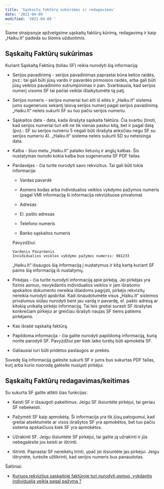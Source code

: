 ```yaml
---
title: 'Sąskaitų faktūrų sukūrimas ir redagavimas'
date: '2021-04-09 '
modified: '2021-04-09 '
---
```


Šiame straipsnyje apžvelgsime sąskaitų faktūrų kūrimą, redagavimą
ir kaip „Haiku.lt“ padeda su šiomis užduotimis.

## Sąskaitų Faktūrų sukūrimas

Kuriant Sąskaitą Faktūrą (toliau SF) reikia nurodyti šią
informaciją:

* Serijos pavadinimą - serijos pavadinimas paprastai būna kelios
  raidės, pvz.: tai gali būti jūsų vardo ir pavardės pirmosios
  raidės, arba gali būti jūsų veiklos pavadinimo sutrumpinimas ir
  pan. Svarbiausia, kad serijos numerį visoms SF tai pačiai
  veiklai išlaikytumėte tą patį.

* Serijos numeris - serijos numeriai turi eiti iš eilės ir
  „Haiku.lt“ sistema jums sugeneruos sekantį laisvą serijos numerį
  pagal serijos pavadinimą. „Haiku.lt“ neleis sukurti SF su tuo
  pačiu serijos numeriu.

* Sąskaitos data - data, kada išrašyta sąskaita faktūra. Čia
  svarbu žinoti, kad serijos numeriai turi eiti ne tik vienas
  paskui kitą, bet ir pagal datą (pvz.: SF su serijos numeriu 5
  negali būti išrašyta anksčiau negu SF su serijos numeriu 4).
  „Haiku.lt“ sistema neleis sukurti SD su neteisinga data.

* Kalba - šiuo metu „Haiku.lt“ palaiko lietuvių ir anglų kalbas.
  Šis nustatymas nurodo kokia kalba bus sugeneruota SF PDF failas.

* Pardavėjas - čia turite nurodyti savo rekvizitus. Tai gali būti
  tokia informacija:

  * Vardas pavardė

  * Asmens kodas arba individualios veiklos vykdymo pažymos
    numeris (pagal VMI informaciją ši informacija rekvizituose
    privaloma)

  * Adresas

  * El. pašto adresas

  * Telefono numeris

  * Banko sąskaitos numeris

  Pavyzdžiui:

  ```text
  Vardenis Pavardenis
  Invididualios veiklos vykdymo pažymos numeris: 981233
  ```

  „Haiku.lt“ išsaugos šią informaciją į nustatymus ir kitą kartą
  kuriant SF paims šią informaciją iš nustatymų.

* Pirkėjas - čia turite nurodyti informaciją apie pirkėją. Jei
  pirkėjas yra fizinis asmuo, nevykdantis individualios veiklos ir
  jam išrašomo apskaitos dokumento nereikia išlaidoms pagrįsti,
  pirkėjo rekvizitų nereikia nurodyti apskritai. Kad išnaudotumėte
  visus „Haiku.lt“ sistemos privalumus siūlau nurodyti bent jau
  vardą ir pavardę, el. pašto adresą ar kitokią unikalią pirkėjo
  informaciją. Tai leis greitai surasti SF išrašytas konkrečiam
  pirkėjui ar greičiau išrašyti naujas SF tiems patiems pirkėjams.

* Kas išrašė sąskaitą faktūrą.

* Papildoma informacija - čia galite nurodyti papildomą
  informaciją, kurią norite parodyti SF. Pavyzdžiui per kiek laiko
  turėtų būti apmokėta SF.

* Galiausiai turi būti pridėtos paslaugos ar prekės.

Suvedę šią informaciją galėsite sukurti SF ir jums bus sukurtas
PDF failas, kurį arba kurio nuorodą galėsite nusiųsti pirkėjui.

## Sąskaitų Faktūrų redagavimas/keitimas

Su sukurta SF galite atlikti šias funkcijas:

* Keisti SF ir išsaugoti pakeitimus. Jeigu SF išsiuntėte pirkėjui,
  tai geriau SF nebekeisti.

* Pažymėti SF kaip apmokėtą. Ši informacija yra tik jūsų
  patogumui, kad greitai atsektumėte ar visos išrašytos SF yra
  apmokėtos, bet tuo pačiu sistema apskaičiuos kiek SF yra
  apmokėtos.

* Užrakinti SF. Jeigu išsiuntėte SF pirkėjui, tai galite ją
  užrakinti ir jūs nebegalėsite jos keisti ar ištrinti.

* Ištrinti. Paprastai SF nereikėtų trinti, ypač jei išsiuntėte jas
  pirkėjui. Jeigu ištrynėte, turėsite užtikrinti, kad serijos
  numeris bus panaudotas.

Šaltiniai:

* [Kuriuos rekvizitus sąskaitoje faktūroje turi nurodyti asmuo, vykdantis individualią veiklą pagal pažymą ?](https://www.vmi.lt/cms/teises-aktai-ir-komentarai177/-/asset_publisher/1VeP/content/kuriuos-rekvizitus-saskaitoje-fakturoje-turi-nurodyti-asmuo-vykdantis-individualia-veikla-pagal-pazyma-/10174?accessibility=true)
